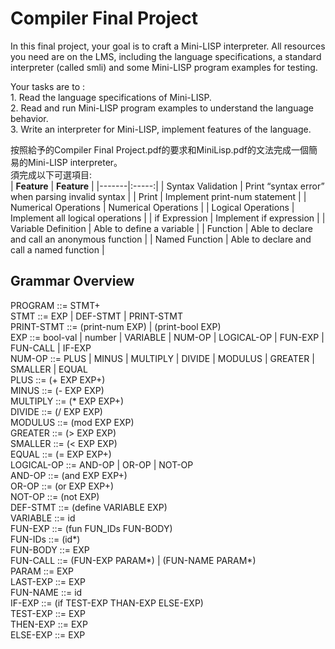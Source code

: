 # Compiler Final Project
In this final project, your goal is to craft a Mini-LISP interpreter. All resources you need are on the LMS, including the language specifications, a standard interpreter (called smli) and some Mini-LISP program examples for testing. 
  
Your tasks are to :  
    1. Read the language specifications of Mini-LISP.  
    2. Read and run Mini-LISP program examples to understand the language behavior.  
    3. Write an interpreter for Mini-LISP, implement features of the language.  

按照給予的Compiler Final Project.pdf的要求和MiniLisp.pdf的文法完成一個簡易的Mini-LISP interpreter。  
須完成以下可選項目:  
| **Feature** | **Feature** |
|-------|:-----:|
| Syntax Validation | Print “syntax error” when parsing invalid syntax |
| Print | Implement print-num statement |
| Numerical Operations | Numerical Operations |
| Logical Operations | Implement all logical operations |
| if Expression | Implement if expression |
| Variable Definition | Able to define a variable  |
| Function | Able to declare and call an anonymous function |
| Named Function | Able to declare and call a named function |

## Grammar Overview
PROGRAM ::= STMT+  
STMT ::= EXP | DEF-STMT | PRINT-STMT  
PRINT-STMT ::= (print-num EXP) | (print-bool EXP)  
EXP ::= bool-val | number | VARIABLE | NUM-OP | LOGICAL-OP | FUN-EXP | FUN-CALL | IF-EXP  
NUM-OP ::= PLUS | MINUS | MULTIPLY | DIVIDE | MODULUS | GREATER | SMALLER | EQUAL  
    PLUS ::= (+ EXP EXP+)  
    MINUS ::= (- EXP EXP)  
    MULTIPLY ::= (* EXP EXP+)  
    DIVIDE ::= (/ EXP EXP)  
    MODULUS ::= (mod EXP EXP)  
    GREATER ::= (> EXP EXP)  
    SMALLER ::= (< EXP EXP)  
    EQUAL ::= (= EXP EXP+)  
LOGICAL-OP ::= AND-OP | OR-OP | NOT-OP  
    AND-OP ::= (and EXP EXP+)  
    OR-OP ::= (or EXP EXP+)  
    NOT-OP ::= (not EXP)  
DEF-STMT ::= (define VARIABLE EXP)  
    VARIABLE ::= id  
FUN-EXP ::= (fun FUN_IDs FUN-BODY)  
    FUN-IDs ::= (id*)  
    FUN-BODY ::= EXP  
    FUN-CALL ::= (FUN-EXP PARAM*) | (FUN-NAME PARAM*)  
    PARAM ::= EXP  
    LAST-EXP ::= EXP  
    FUN-NAME ::= id  
IF-EXP ::= (if TEST-EXP THAN-EXP ELSE-EXP)  
    TEST-EXP ::= EXP  
    THEN-EXP ::= EXP  
    ELSE-EXP ::= EXP  
